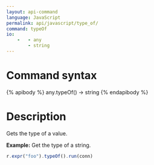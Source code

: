 ```yaml
---
layout: api-command
language: JavaScript
permalink: api/javascript/type_of/
command: typeOf
io:
    -   - any
        - string
---
```


# Command syntax #

{% apibody %}
any.typeOf() &rarr; string
{% endapibody %}

# Description #

Gets the type of a value.

__Example:__ Get the type of a string.

```js
r.expr("foo").typeOf().run(conn)
```

